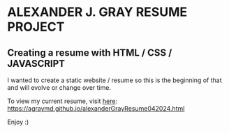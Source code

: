 # ALEXANDER J. GRAY RESUME PROJECT 
## Creating a resume with HTML / CSS / JAVASCRIPT 

I wanted to create a static website / resume so this is the beginning of that and will evolve or change over time. 

To view my current resume, visit [here](https://agraymd.github.io/alexanderGrayResume042024.html): 
https://agraymd.github.io/alexanderGrayResume042024.html

Enjoy :)


